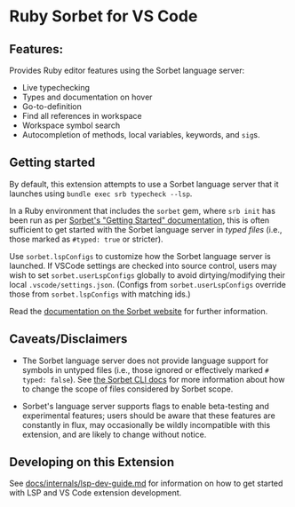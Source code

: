 # Ruby Sorbet for VS Code

## Features:

Provides Ruby editor features using the Sorbet language server:

- Live typechecking
- Types and documentation on hover
- Go-to-definition
- Find all references in workspace
- Workspace symbol search
- Autocompletion of methods, local variables, keywords, and `sig`s.

## Getting started

By default, this extension attempts to use a Sorbet language server
that it launches using `bundle exec srb typecheck --lsp`.

In a Ruby environment that includes the `sorbet` gem, where `srb init` has been
run as per [Sorbet's "Getting Started" documentation](https://sorbet.org/docs/adopting),
this is often sufficient to get started with the Sorbet language server in
_typed files_ (i.e., those marked as `#typed: true` or stricter).

Use `sorbet.lspConfigs` to customize how the Sorbet language server is launched.
If VSCode settings are checked into source control, users may wish to set
`sorbet.userLspConfigs` globally to avoid dirtying/modifying their local
`.vscode/settings.json`. (Configs from `sorbet.userLspConfigs` override those from
`sorbet.lspConfigs` with matching ids.)

Read the [documentation on the Sorbet website](https://sorbet.org/docs/vscode)
for further information.

## Caveats/Disclaimers

- The Sorbet language server does not provide language support for symbols
  in untyped files (i.e., those ignored or effectively marked `# typed: false`).
  See [the Sorbet CLI docs](https://sorbet.org/docs/cli) for more information
  about how to change the scope of files considered by Sorbet scope.

- Sorbet's language server supports flags to enable beta-testing
  and experimental features; users should be aware that these features
  are constantly in flux, may occasionally be wildly incompatible with
  this extension, and are likely to change without notice.

## Developing on this Extension

See [docs/internals/lsp-dev-guide.md](../docs/internals/lsp-dev-guide.md) for
information on how to get started with LSP and VS Code extension development.
